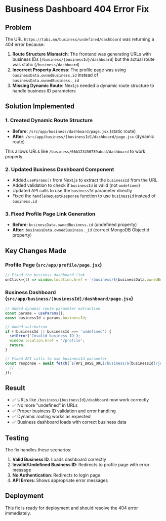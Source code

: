 # Business Dashboard 404 Error Fix

## Problem
The URL `https://tabi.mn/business/undefined/dashboard` was returning a 404 error because:

1. **Route Structure Mismatch**: The frontend was generating URLs with business IDs (`/business/{businessId}/dashboard`) but the actual route was static (`/business/dashboard`)
2. **Incorrect Property Access**: The profile page was using `businessData.ownedBusiness.id` instead of `businessData.ownedBusiness._id`
3. **Missing Dynamic Route**: Next.js needed a dynamic route structure to handle business ID parameters

## Solution Implemented

### 1. Created Dynamic Route Structure
- **Before**: `/src/app/business/dashboard/page.jsx` (static route)
- **After**: `/src/app/business/[businessId]/dashboard/page.jsx` (dynamic route)

This allows URLs like `/business/66b123456789abcd/dashboard` to work properly.

### 2. Updated Business Dashboard Component
- Added `useParams()` from Next.js to extract the `businessId` from the URL
- Added validation to check if `businessId` is valid (not `undefined`)
- Updated API calls to use the `businessId` parameter directly
- Fixed the `handleRequestResponse` function to use `businessId` instead of `business.id`

### 3. Fixed Profile Page Link Generation
- **Before**: `businessData.ownedBusiness.id` (undefined property)
- **After**: `businessData.ownedBusiness._id` (correct MongoDB ObjectId property)

## Key Changes Made

### Profile Page (`src/app/profile/page.jsx`)
```javascript
// Fixed the business dashboard link
onClick={() => window.location.href = `/business/${businessData.ownedBusiness._id}/dashboard`}
```

### Business Dashboard (`src/app/business/[businessId]/dashboard/page.jsx`)
```javascript
// Added dynamic route parameter extraction
const params = useParams();
const businessId = params.businessId;

// Added validation
if (!businessId || businessId === 'undefined') {
  setError('Invalid business ID');
  window.location.href = '/profile';
  return;
}

// Fixed API calls to use businessId parameter
const response = await fetch(`${API_BASE_URL}/business/${businessId}/join-requests/${requestId}/respond`, {
  // ...
});
```

## Result
- ✅ URLs like `/business/{businessId}/dashboard` now work correctly
- ✅ No more "undefined" in URLs
- ✅ Proper business ID validation and error handling
- ✅ Dynamic routing works as expected
- ✅ Business dashboard loads with correct business data

## Testing
The fix handles these scenarios:
1. **Valid Business ID**: Loads dashboard correctly
2. **Invalid/Undefined Business ID**: Redirects to profile page with error message
3. **No Authentication**: Redirects to login page
4. **API Errors**: Shows appropriate error messages

## Deployment
This fix is ready for deployment and should resolve the 404 error immediately.
